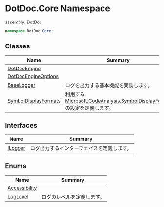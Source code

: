 ﻿# DotDoc\.Core Namespace

assembly: [DotDoc](../DotDoc.md)



```csharp
namespace DotDoc.Core;
```

## Classes

| Name | Summary |
|------|---------|
| [DotDocEngine](./DotDoc.Core/DotDocEngine.md) |  |
| [DotDocEngineOptions](./DotDoc.Core/DotDocEngineOptions.md) |  |
| [BaseLogger](./DotDoc.Core/BaseLogger.md) | ログを出力する基本機能を実装します。 |
| [SymbolDisplayFormats](./DotDoc.Core/SymbolDisplayFormats.md) | 利用する [Microsoft\.CodeAnalysis\.SymbolDisplayFormat](https://docs.microsoft.com/dotnet/api/Microsoft.CodeAnalysis.SymbolDisplayFormat) の設定を定義します。 |

## Interfaces

| Name | Summary |
|------|---------|
| [ILogger](./DotDoc.Core/ILogger.md) | ログ出力するインターフェイスを定義します。 |

## Enums

| Name | Summary |
|------|---------|
| [Accessibility](./DotDoc.Core/Accessibility.md) |  |
| [LogLevel](./DotDoc.Core/LogLevel.md) | ログのレベルを定義します。 |

